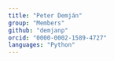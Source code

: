 ```yaml
---
title: "Peter Demján"
group: "Members"
github: "demjanp"
orcid: "0000-0002-1589-4727"
languages: "Python"
---
```

